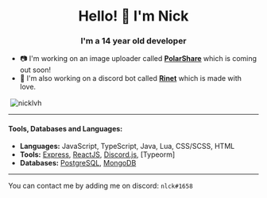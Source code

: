 <h1 align="center">Hello! 👋 I'm Nick</h1>
<h3 align="center">I'm a 14 year old developer</h3>

- 📷 I'm working on an image uploader called [**PolarShare**](http://polarshare.xyz) which is coming out soon!
- 🤖 I'm also working on a discord bot called [**Rinet**](https://discord.com/api/oauth2/authorize?client_id=721740274958860348&permissions=8&scope=bot) which is made with love.

<p>&nbsp;<img align="center" src="https://github-readme-stats.vercel.app/api?username=nicklvh&show_icons=true&theme=tokyonight&locale=en" alt="nicklvh" /></p>

---

#### Tools, Databases and Languages: 
  - **Languages:** JavaScript, TypeScript, Java, Lua, CSS/SCSS, HTML
  - **Tools:** [Express](http://expressjs.com/), [ReactJS](https://reactjs.org/), [Discord.js](https://discord.js.org/), [Typeorm]
  - **Databases:** [PostgreSQL](https://www.postgresql.org/), [MongoDB](https://mongodb.com/)
  
---

You can contact me by adding me on discord: `nlck#1658`
